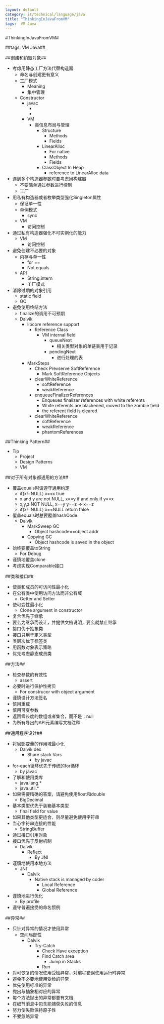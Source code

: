 ```yaml
---
layout: default
category: it/technical/language/java
title: "ThinkingInJavaFromVM"
tags:  VM Java
---
```


#ThinkingInJavaFromVM#



##tags: VM Java##



##创建和销毁对象##
* 考虑用静态工厂方法代替构造器
  * 命名与创建更有意义
  * 工厂模式
    * Meaning
    * 集中管理
  * Constructor
    * javac
      * <init>
      * <cinit>
    * VM
      * 类信息布局与管理
        * Structure
          * Methods
          * Fields
        * LinearAlloc
          * For native
          * Methods
          * Fields
        * ClassObject In Heap
          * reference to LinearAlloc data
* 遇到多个构造器参数时要考虑用构建器
  * 不要简单通过参数进行控制
  * 工厂
* 用私有构造器或者枚举类型强化Singleton属性
  * 保证单一性
  * 单例模式
    * sync
  * VM
    * 访问控制
* 通过私有构造器强化不可实例化的能力
  * VM
    * 访问控制
* 避免创建不必要的对象
  * 内存与单一性
    * for ==
    * Not equals
  * API
    * String.intern
    * 工厂模式
* 消除过期的对象引用
  * static field
  * GC
* 避免使用终结方法
  * finalize的调用不可预期
  * Dalvik
    * libcore reference support
      * Reference Class
        * VM internal field
          * queueNext
            * 相关类型对象的单链表用于记录
          * pendingNext
            * 进行处理的表
    * MarkSteps
      * Check Prevserve SoftReference
        * Mark SoftReference Objects
      * clearWhiteReference
        * softReference
        * weakReference
      * enqueueFinalizerReferences
        * Enqueues finalizer references with white referents 
        * White referents are blackened, moved to the zombie field 
        * the referent field is cleared 
      * clearWhiteReference
        * softReference
        * weakReference
        * phantomReferences



##Thinking Pattern##
* Tip
  * Project
  * Design Patterns
  * VM



##对于所有对象都通用的方法##
* 覆盖equals时请遵守通用约定
  * if(x!=NULL) x==x true
  * x and y are not NULL, x==y if and only if y==x
  * x,y,z NOT NULL, x==y y==z => x==z
  * if(x!=NULL) x==NULL return false
* 覆盖equals时总要覆盖hashCode
  * Dalvik
    * MarkSweep GC
      * Object hashcode==object addr
    * Copying GC
      * Object hashcode is saved in the object
* 始终要覆盖toString
  * For Debug
* 谨慎地覆盖clone
* 考虑实现Comparable接口 



##类和接口##
* 使类和成员的可访问性最小化
* 在公有类中使用访问方法而非公有域
  * Getter and Setter
* 使可变性最小化
  * Clone argument in constructor
* 复合优先于继承
* 要么为继承而设计，并提供文档说明，要么就禁止继承
* 接口优于抽象类
* 接口只用于定义类型
* 类层次优于标签类
* 用函数对象表示策略
* 优先考虑静态成员类



##方法##
* 检查参数的有效性
  * assert
* 必要时进行保护性拷贝
  * For construcor with object argument
* 谨慎设计方法签名
* 慎用重载
* 慎用可变参数
* 返回零长度的数组或者集合，而不是：null
* 为所有导出的API元素编写文档注释



##通用程序设计##
* 将局部变量的作用域最小化
  * Dalvik dex
    * Share stack Vars
      * by javac
* for-each循环优先于传统的for循环
  * by javac
* 了解和使用类库
  * java.lang.*
  * java.util.*
* 如果需要精确的答案，请避免使用float和double
  * BigDecimal
* 基本类型优先于装箱基本类型
  * final field for value
* 如果其他类型更适合，则尽量避免使用字符串
* 当心字符串连接的性能
  * StringBuffer
* 通过接口引用对象
* 接口优先于反射机制
  * Dalvik
    * Reflect
      * By JNI
* 谨慎地使用本地方法
  * JNI
    * Dalvik
      * Native stack is managed by coder
        * Local Reference
        * Global Reference
* 谨慎地进行优化
  * By profile
* 遵守普遍接受的命名惯例



##异常##
* 只针对异常的情况才使用异常
  * 空间局部性
    * Dalvik
      * Try-Catch
        * Check Have exception
        * Find Catch area
          * Jump in Stacks
        * Run
* 对可恢复的情况使用受检异常，对编程错误使用运行时异常
* 避免不必要地使用受检的异常
* 优先使用标准的异常
* 抛出与抽象相对应的异常
* 每个方法抛出的异常都要有文档
* 在细节消息中包含能捕获失败的信息
* 努力使失败保持原子性
* 不要忽略异常
